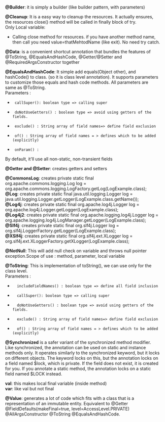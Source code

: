 **@Builder**: it is simply a builder (like builder pattern, with parameters)

**@Cleanup**: It is a easy way to cleanup the resources. It actually ensures, the resources close() method will be called in finally block of try.  
Only Local variable:
* Calling close method for resources. if you have another method name, then call you need value=thatMehtodName (like exit). No need try catch.

**@Data**: is a convenient shortcut annotation that bundles the features of @ToString, @EqualsAndHashCode, @Getter/@Setter and @RequiredArgsConstructor together

**@EqualsAndHashCode**: It simple add equals(Object other), and hashCode() to class. (so it is class level annotation).
It supports parameters to customize those equals and hash code methods. All parameters are same as @ToString.  
Parameters :
 *      callSuper(): boolean type => calling super
 *      doNotUseGetters() : boolean type => avoid using getters of the fields.
 *      exclude() : String array of field names=> define field exclusion
 *      of() : String array of field names = > defines which to be added (explicitly)
 *      onParam() :
By default, it'll use all non-static, non-transient fields

**@Getter and @Setter**: creates getters and setters

**@CommonsLog**: creates  private static final org.apache.commons.logging.Log log = org.apache.commons.logging.LogFactory.getLog(LogExample.class);  
**@Log**: creates private static final java.util.logging.Logger log = java.util.logging.Logger.getLogger(LogExample.class.getName());  
**@Log4j**: creates private static final org.apache.log4j.Logger log = org.apache.log4j.Logger.getLogger(LogExample.class);  
**@Log4j2**: creates private static final org.apache.logging.log4j.Logger log = org.apache.logging.log4j.LogManager.getLogger(LogExample.class);  
**@Slf4j**: creates private static final org.slf4j.Logger log = org.slf4j.LoggerFactory.getLogger(LogExample.class);  
**@XSlf4j**: creates private static final org.slf4j.ext.XLogger log = org.slf4j.ext.XLoggerFactory.getXLogger(LogExample.class);

**@NotNull**: This will add null check on variable and throws null pointer exception.Scope of use :  method, parameter, local variable

**@ToString**: This is implementation of toString(), we can use only for the class level.  
Parameters :
 *       includeFieldNames() : boolean type => define all field inclusion
 *       callSuper(): boolean type => calling super
 *       doNotUseGetters() : boolean type => avoid using getters of the fields.
 *       exclude() : String array of field names=> define field exclusion
 *       of() : String array of field names = > defines which to be added (explicitly)
 
 **@Synchronized** is a safer variant of the synchronized method modifier. Like synchronized, the annotation can be used on static and instance methods only. It operates similarly to the synchronized keyword, but it locks on different objects. The keyword locks on this, but the annotation locks on a field named $lock, which is private.
 If the field does not exist, it is created for you. If you annotate a static method, the annotation locks on a static field named $LOCK instead.
 
 
**val**:  this makes local final variable (inside method)  
**var**:  like val but not final


**@Value**: generates a lot of code which fits with a class that is a representation of an immutable entity. Equivalent to @Getter @FieldDefaults(makeFinal=true, level=AccessLevel.PRIVATE) @AllArgsConstructor @ToString @EqualsAndHashCode.